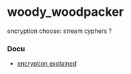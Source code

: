 # woody_woodpacker

encryption choose: stream cyphers ?

### Docu

- [encryption explained](https://grugq.github.io/docs/phrack-58-05.txt)
